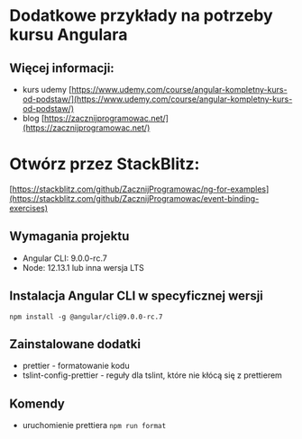 # Dodatkowe przykłady na potrzeby kursu Angulara

## Więcej informacji:

- kurs udemy [https://www.udemy.com/course/angular-kompletny-kurs-od-podstaw/](https://www.udemy.com/course/angular-kompletny-kurs-od-podstaw/)
- blog [https://zacznijprogramowac.net/](https://zacznijprogramowac.net/)

# Otwórz przez StackBlitz:

[https://stackblitz.com/github/ZacznijProgramowac/ng-for-examples](https://stackblitz.com/github/ZacznijProgramowac/event-binding-exercises)

## Wymagania projektu

- Angular CLI: 9.0.0-rc.7
- Node: 12.13.1 lub inna wersja LTS

## Instalacja Angular CLI w specyficznej wersji

`npm install -g @angular/cli@9.0.0-rc.7`

## Zainstalowane dodatki

- prettier - formatowanie kodu
- tslint-config-prettier - reguły dla tslint, które nie kłócą się z prettierem

## Komendy

- uruchomienie prettiera `npm run format`

